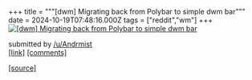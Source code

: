 +++
title = """[dwm] Migrating back from Polybar to simple dwm bar"""
date = 2024-10-19T07:48:16.000Z
tags = ["reddit","wm"]
+++
[![[dwm] Migrating back from Polybar to simple dwm bar](https://b.thumbs.redditmedia.com/PTmULVll2K5dv0aBZmNGzRIe_jjktqoBMJTRS83Q6BQ.jpg "[dwm] Migrating back from Polybar to simple dwm bar")](https://www.reddit.com/r/unixporn/comments/1g73xcm/dwm_migrating_back_from_polybar_to_simple_dwm_bar/)

submitted by [/u/Andrmist](https://www.reddit.com/user/Andrmist)  
[\[link\]](https://www.reddit.com/gallery/1g73xcm) [\[comments\]](https://www.reddit.com/r/unixporn/comments/1g73xcm/dwm_migrating_back_from_polybar_to_simple_dwm_bar/)

[[source]](https://www.reddit.com/r/unixporn/comments/1g73xcm/dwm_migrating_back_from_polybar_to_simple_dwm_bar/)
